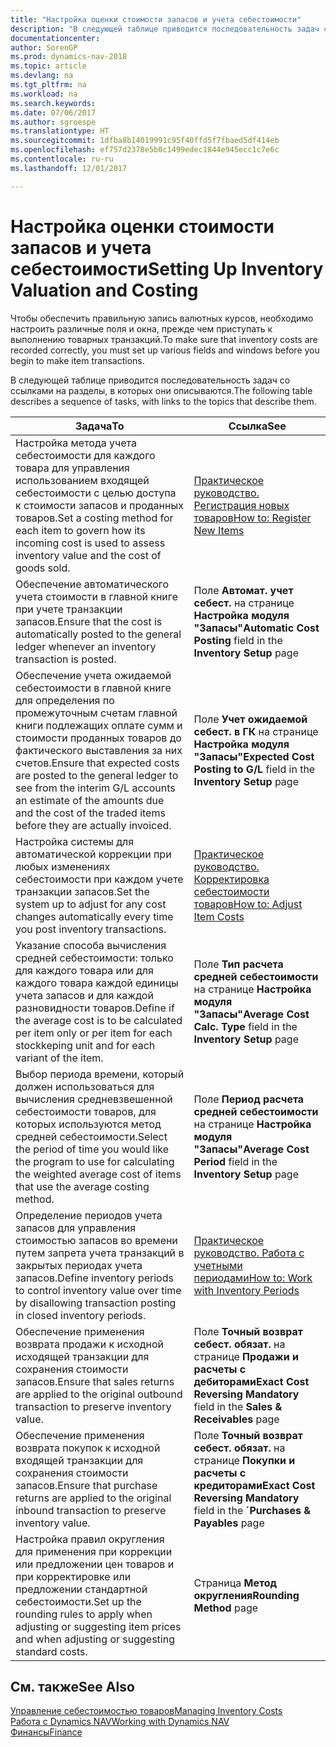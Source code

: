 ```yaml
---
title: "Настройка оценки стоимости запасов и учета себестоимости"
description: "В следующей таблице приводится последовательность задач со ссылками на разделы, в которых они описываются."
documentationcenter: 
author: SorenGP
ms.prod: dynamics-nav-2018
ms.topic: article
ms.devlang: na
ms.tgt_pltfrm: na
ms.workload: na
ms.search.keywords: 
ms.date: 07/06/2017
ms.author: sgroespe
ms.translationtype: HT
ms.sourcegitcommit: 1dfba8b14019991c95f40ffd5f7fbaed5df414eb
ms.openlocfilehash: ef757d2378e5b0c1499edec1844e945ecc1c7e6c
ms.contentlocale: ru-ru
ms.lasthandoff: 12/01/2017

---
```

# <a name="setting-up-inventory-valuation-and-costing"></a><span data-ttu-id="825ae-103">Настройка оценки стоимости запасов и учета себестоимости</span><span class="sxs-lookup"><span data-stu-id="825ae-103">Setting Up Inventory Valuation and Costing</span></span>
<span data-ttu-id="825ae-104">Чтобы обеспечить правильную запись валютных курсов, необходимо настроить различные поля и окна, прежде чем приступать к выполнению товарных транзакций.</span><span class="sxs-lookup"><span data-stu-id="825ae-104">To make sure that inventory costs are recorded correctly, you must set up various fields and windows before you begin to make item transactions.</span></span>

<span data-ttu-id="825ae-105">В следующей таблице приводится последовательность задач со ссылками на разделы, в которых они описываются.</span><span class="sxs-lookup"><span data-stu-id="825ae-105">The following table describes a sequence of tasks, with links to the topics that describe them.</span></span>

|<span data-ttu-id="825ae-106">**Задача**</span><span class="sxs-lookup"><span data-stu-id="825ae-106">**To**</span></span>|<span data-ttu-id="825ae-107">**Ссылка**</span><span class="sxs-lookup"><span data-stu-id="825ae-107">**See**</span></span>|  
|------------|-------------|  
|<span data-ttu-id="825ae-108">Настройка метода учета себестоимости для каждого товара для управления использованием входящей себестоимости с целью доступа к стоимости запасов и проданных товаров.</span><span class="sxs-lookup"><span data-stu-id="825ae-108">Set a costing method for each item to govern how its incoming cost is used to assess inventory value and the cost of goods sold.</span></span>|[<span data-ttu-id="825ae-109">Практическое руководство. Регистрация новых товаров</span><span class="sxs-lookup"><span data-stu-id="825ae-109">How to: Register New Items</span></span>](inventory-how-register-new-items.md)|  
|<span data-ttu-id="825ae-110">Обеспечение автоматического учета стоимости в главной книге при учете транзакции запасов.</span><span class="sxs-lookup"><span data-stu-id="825ae-110">Ensure that the cost is automatically posted to the general ledger whenever an inventory transaction is posted.</span></span>|<span data-ttu-id="825ae-111">Поле **Автомат. учет себест.** на странице **Настройка модуля "Запасы"**</span><span class="sxs-lookup"><span data-stu-id="825ae-111">**Automatic Cost Posting** field in the **Inventory Setup** page</span></span>|  
|<span data-ttu-id="825ae-112">Обеспечение учета ожидаемой себестоимости в главной книге для определения по промежуточным счетам главной книги подлежащих оплате сумм и стоимости проданных товаров до фактического выставления за них счетов.</span><span class="sxs-lookup"><span data-stu-id="825ae-112">Ensure that expected costs are posted to the general ledger to see from the interim G/L accounts an estimate of the amounts due and the cost of the traded items before they are actually invoiced.</span></span>|<span data-ttu-id="825ae-113">Поле **Учет ожидаемой себест. в ГК** на странице **Настройка модуля "Запасы"**</span><span class="sxs-lookup"><span data-stu-id="825ae-113">**Expected Cost Posting to G/L** field in the **Inventory Setup** page</span></span>|  
|<span data-ttu-id="825ae-114">Настройка системы для автоматической коррекции при любых изменениях себестоимости при каждом учете транзакции запасов.</span><span class="sxs-lookup"><span data-stu-id="825ae-114">Set the system up to adjust for any cost changes automatically every time you post inventory transactions.</span></span>|[<span data-ttu-id="825ae-115">Практическое руководство. Корректировка себестоимости товаров</span><span class="sxs-lookup"><span data-stu-id="825ae-115">How to: Adjust Item Costs</span></span>](inventory-how-adjust-item-costs.md)|  
|<span data-ttu-id="825ae-116">Указание способа вычисления средней себестоимости: только для каждого товара или для каждого товара каждой единицы учета запасов и для каждой разновидности товаров.</span><span class="sxs-lookup"><span data-stu-id="825ae-116">Define if the average cost is to be calculated per item only or per item for each stockkeping unit and for each variant of the item.</span></span>|<span data-ttu-id="825ae-117">Поле **Тип расчета средней себестоимости** на странице **Настройка модуля "Запасы"**</span><span class="sxs-lookup"><span data-stu-id="825ae-117">**Average Cost Calc. Type** field in the **Inventory Setup** page</span></span>|  
|<span data-ttu-id="825ae-118">Выбор периода времени, который должен использоваться для вычисления средневзвешенной себестоимости товаров, для которых используются метод средней себестоимости.</span><span class="sxs-lookup"><span data-stu-id="825ae-118">Select the period of time you would like the program to use for calculating the weighted average cost of items that use the average costing method.</span></span>|<span data-ttu-id="825ae-119">Поле **Период расчета средней себестоимости** на странице **Настройка модуля "Запасы"**</span><span class="sxs-lookup"><span data-stu-id="825ae-119">**Average Cost Period** field in the **Inventory Setup** page</span></span>|  
|<span data-ttu-id="825ae-120">Определение периодов учета запасов для управления стоимостью запасов во времени путем запрета учета транзакций в закрытых периодах учета запасов.</span><span class="sxs-lookup"><span data-stu-id="825ae-120">Define inventory periods to control inventory value over time by disallowing transaction posting in closed inventory periods.</span></span>|[<span data-ttu-id="825ae-121">Практическое руководство. Работа с учетными периодами</span><span class="sxs-lookup"><span data-stu-id="825ae-121">How to: Work with Inventory Periods</span></span>](finance-how-to-work-with-inventory-periods.md)|  
|<span data-ttu-id="825ae-122">Обеспечение применения возврата продажи к исходной исходящей транзакции для сохранения стоимости запасов.</span><span class="sxs-lookup"><span data-stu-id="825ae-122">Ensure that sales returns are applied to the original outbound transaction to preserve inventory value.</span></span>|<span data-ttu-id="825ae-123">Поле **Точный возврат себест. обязат.** на странице **Продажи и расчеты с дебиторами**</span><span class="sxs-lookup"><span data-stu-id="825ae-123">**Exact Cost Reversing Mandatory** field in the **Sales & Receivables** page</span></span>|  
|<span data-ttu-id="825ae-124">Обеспечение применения возврата покупок к исходной входящей транзакции для сохранения стоимости запасов.</span><span class="sxs-lookup"><span data-stu-id="825ae-124">Ensure that purchase returns are applied to the original inbound transaction to preserve inventory value.</span></span>|<span data-ttu-id="825ae-125">Поле **Точный возврат себест. обязат.** на странице **Покупки и расчеты с кредиторами**</span><span class="sxs-lookup"><span data-stu-id="825ae-125">**Exact Cost Reversing Mandatory** field in the **´Purchases & Payables** page</span></span>|
|<span data-ttu-id="825ae-126">Настройка правил округления для применения при коррекции или предложении цен товаров и при корректировке или предложении стандартной себестоимости.</span><span class="sxs-lookup"><span data-stu-id="825ae-126">Set up the rounding rules to apply when adjusting or suggesting item prices and when adjusting or suggesting standard costs.</span></span>|<span data-ttu-id="825ae-127">Страница **Метод округления**</span><span class="sxs-lookup"><span data-stu-id="825ae-127">**Rounding Method** page</span></span>|  

## <a name="see-also"></a><span data-ttu-id="825ae-128">См. также</span><span class="sxs-lookup"><span data-stu-id="825ae-128">See Also</span></span>  
[<span data-ttu-id="825ae-129">Управление себестоимостью товаров</span><span class="sxs-lookup"><span data-stu-id="825ae-129">Managing Inventory Costs</span></span>](finance-manage-inventory-costs.md)  
[<span data-ttu-id="825ae-130">Работа с Dynamics NAV</span><span class="sxs-lookup"><span data-stu-id="825ae-130">Working with Dynamics NAV</span></span>](ui-work-product.md)  
[<span data-ttu-id="825ae-131">Финансы</span><span class="sxs-lookup"><span data-stu-id="825ae-131">Finance</span></span>](finance.md)  

